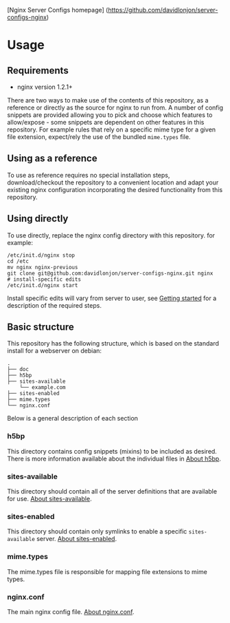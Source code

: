 [Nginx Server Configs homepage] (https://github.com/davidlonjon/server-configs-nginx)

# Usage

## Requirements

 * nginx version 1.2.1+

There are two ways to make use of the contents of this repository, as a reference
or directly as the source for nginx to run from. A number of config snippets are
provided allowing you to pick and choose which features to allow/expose - some
snippets are dependent on other features in this repository. For example rules that
rely on a specific mime type for a given file extension, expect/rely the use of the
bundled `mime.types` file.

## Using as a reference

To use as reference requires no special installation steps, download/checkout the
repository to a convenient location and adapt your existing nginx configuration
incorporating the desired functionality from this repository.

## Using directly

To use directly, replace the nginx config directory with this repository. for example:

    /etc/init.d/nginx stop
    cd /etc
    mv nginx nginx-previous
    git clone git@github.com:davidlonjon/server-configs-nginx.git nginx
    # install-specific edits
    /etc/init.d/nginx start

Install specific edits will vary from server to user, see [Getting started](getting-started.md)
for a description of the required steps.

## Basic structure

This repository has the following structure, which is based on the standard install for a
webserver on debian:

```
.
├── doc
├── h5bp
├── sites-available
	└── example.com
├── sites-enabled
├── mime.types
└── nginx.conf
```

Below is a general description of each section

### h5bp

This directory contains config snippets (mixins) to be included as desired.
There is more information available about the individual files in
[About h5bp](h5bp.md).

### sites-available

This directory should contain all of the server definitions that are available
for use. [About sites-available](sites-available.md).

### sites-enabled

This directory should contain only symlinks to enable a specific `sites-available`
server. [About sites-enabled](sites-enabled.md).

### mime.types

The mime.types file is responsible for mapping file extensions to mime types.

### nginx.conf

The main nginx config file. [About nginx.conf](nginx-conf.md).
